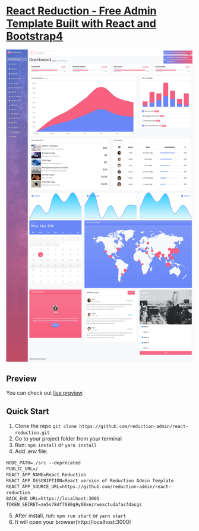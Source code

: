 # [React Reduction - Free Admin Template Built with React and Bootstrap4](https://reduction-admin.github.io/react-reduction/)

![React Reduction](public/img/screenshots/reduction-admin.jpg?raw=true 'React Reduction')

## Preview

You can check out [live preview](https://reduction-admin.github.io/react-reduction/).

## Quick Start

1.  Clone the repo `git clone https://github.com/reduction-admin/react-reduction.git`
2.  Go to your project folder from your terminal
3.  Run: `npm install` or `yarn install`
4.  Add .env file:
```
NODE_PATH=./src --deprecated
PUBLIC_URL=/
REACT_APP_NAME=React Reduction
REACT_APP_DESCRIPTION=React version of Reduction Admin Template
REACT_APP_SOURCE_URL=https://github.com/reduction-admin/react-reduction
BACK_END_URL=https://localhost:3001
TOKEN_SECRET=ze5s78df7680g9y08xezrwexctudafasfdasgs
```
5.  After install, run: `npm run start` or `yarn start`
6.  It will open your browser(http://localhost:3000)
